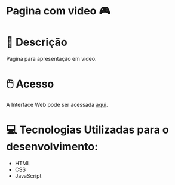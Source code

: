 # Pagina com video 🎮
# 📃 Descrição
Pagina para apresentação em video.
# 🖱️ Acesso
A Interface Web pode ser acessada [aqui](https://www.thenilson.com/eternos/).

# 💻 Tecnologias Utilizadas para o desenvolvimento:

- HTML
- CSS
- JavaScript


